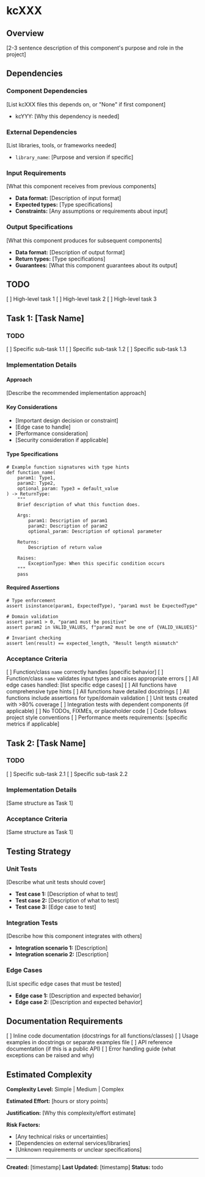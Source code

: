 # kcXXX <Component Name>

## Overview
[2-3 sentence description of this component's purpose and role in the project]

## Dependencies

### Component Dependencies
[List kcXXX files this depends on, or "None" if first component]
- kcYYY: [Why this dependency is needed]

### External Dependencies
[List libraries, tools, or frameworks needed]
- `library_name`: [Purpose and version if specific]

### Input Requirements
[What this component receives from previous components]
- **Data format:** [Description of input format]
- **Expected types:** [Type specifications]
- **Constraints:** [Any assumptions or requirements about input]

### Output Specifications
[What this component produces for subsequent components]
- **Data format:** [Description of output format]
- **Return types:** [Type specifications]
- **Guarantees:** [What this component guarantees about its output]

## TODO
[ ] High-level task 1
[ ] High-level task 2
[ ] High-level task 3

## Task 1: [Task Name]

### TODO
[ ] Specific sub-task 1.1
[ ] Specific sub-task 1.2
[ ] Specific sub-task 1.3

### Implementation Details

#### Approach
[Describe the recommended implementation approach]

#### Key Considerations
- [Important design decision or constraint]
- [Edge case to handle]
- [Performance consideration]
- [Security consideration if applicable]

#### Type Specifications
```<language>
# Example function signatures with type hints
def function_name(
    param1: Type1,
    param2: Type2,
    optional_param: Type3 = default_value
) -> ReturnType:
    """
    Brief description of what this function does.

    Args:
        param1: Description of param1
        param2: Description of param2
        optional_param: Description of optional parameter

    Returns:
        Description of return value

    Raises:
        ExceptionType: When this specific condition occurs
    """
    pass
```

#### Required Assertions
```<language>
# Type enforcement
assert isinstance(param1, ExpectedType), "param1 must be ExpectedType"

# Domain validation
assert param1 > 0, "param1 must be positive"
assert param2 in VALID_VALUES, f"param2 must be one of {VALID_VALUES}"

# Invariant checking
assert len(result) == expected_length, "Result length mismatch"
```

### Acceptance Criteria
[ ] Function/class `name` correctly handles [specific behavior]
[ ] Function/class `name` validates input types and raises appropriate errors
[ ] All edge cases handled: [list specific edge cases]
[ ] All functions have comprehensive type hints
[ ] All functions have detailed docstrings
[ ] All functions include assertions for type/domain validation
[ ] Unit tests created with >80% coverage
[ ] Integration tests with dependent components (if applicable)
[ ] No TODOs, FIXMEs, or placeholder code
[ ] Code follows project style conventions
[ ] Performance meets requirements: [specific metrics if applicable]

## Task 2: [Task Name]

### TODO
[ ] Specific sub-task 2.1
[ ] Specific sub-task 2.2

### Implementation Details
[Same structure as Task 1]

### Acceptance Criteria
[Same structure as Task 1]

## Testing Strategy

### Unit Tests
[Describe what unit tests should cover]
- **Test case 1:** [Description of what to test]
- **Test case 2:** [Description of what to test]
- **Test case 3:** [Edge case to test]

### Integration Tests
[Describe how this component integrates with others]
- **Integration scenario 1:** [Description]
- **Integration scenario 2:** [Description]

### Edge Cases
[List specific edge cases that must be tested]
- **Edge case 1:** [Description and expected behavior]
- **Edge case 2:** [Description and expected behavior]

## Documentation Requirements

[ ] Inline code documentation (docstrings for all functions/classes)
[ ] Usage examples in docstrings or separate examples file
[ ] API reference documentation (if this is a public API)
[ ] Error handling guide (what exceptions can be raised and why)

## Estimated Complexity

**Complexity Level:** Simple | Medium | Complex

**Estimated Effort:** [hours or story points]

**Justification:** [Why this complexity/effort estimate]

**Risk Factors:**
- [Any technical risks or uncertainties]
- [Dependencies on external services/libraries]
- [Unknown requirements or unclear specifications]

---

**Created:** [timestamp]
**Last Updated:** [timestamp]
**Status:** todo
